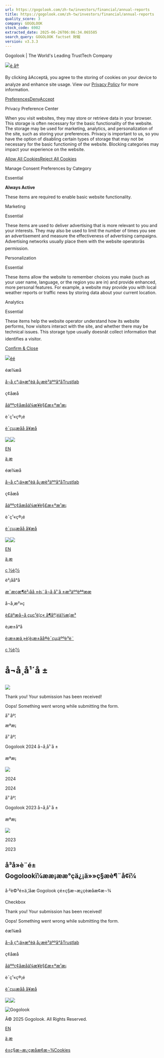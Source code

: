 ```yaml
---
url: https://gogolook.com/zh-tw/investors/financial/annual-reports
title: https://gogolook.com/zh-tw/investors/financial/annual-reports
quality_score: 3
company: GOGOLOOK
stock_code: 6902
extracted_date: 2025-06-26T06:06:34.065585
search_query: GOGOLOOK factset 財報
version: v3.3.3
---
```


Gogolook | The World's Leading TrustTech Company

[![](https://cdn.prod.website-files.com/6618ec3d884cbd97db0b5a8d/673c07e29625f11a6443b413_gogolook-dark-logo.svg)](/zh-tw)[é¸å®](#)

By clicking âAcceptâ, you agree to the storing of cookies on your device to analyze and enhance site usage. View our [Privacy Policy](/zh-tw/privacy-policy) for more information.

[Preferences](#)[Deny](#)[Accept](#)

Privacy Preference Center

When you visit websites, they may store or retrieve data in your browser. This storage is often necessary for the basic functionality of the website. The storage may be used for marketing, analytics, and personalization of the site, such as storing your preferences. Privacy is important to us, so you have the option of disabling certain types of storage that may not be necessary for the basic functioning of the website. Blocking categories may impact your experience on the website.

[Allow All Cookies](#)[Reject All Cookies](#)

Manage Consent Preferences by Category

Essential

**Always Active**

These items are required to enable basic website functionality.

Marketing

Essential

These items are used to deliver advertising that is more relevant to you and your interests. They may also be used to limit the number of times you see an advertisement and measure the effectiveness of advertising campaigns. Advertising networks usually place them with the website operatorâs permission.

Personalization

Essential

These items allow the website to remember choices you make (such as your user name, language, or the region you are in) and provide enhanced, more personal features. For example, a website may provide you with local weather reports or traffic news by storing data about your current location.

Analytics

Essential

These items help the website operator understand how its website performs, how visitors interact with the site, and whether there may be technical issues. This storage type usually doesnât collect information that identifies a visitor.

[Confirm & Close](#)

[![](https://cdn.prod.website-files.com/6618ec3d884cbd97db0b5a8d/672860d18c83e7e1c60fdb99_logo.svg)](/zh-tw)[éé](#)

éæ¼æå

[å¬å¸ç°¡ä»](/zh-tw/about)[æ°èä¸­å¿](/zh-tw/newsroom)[æè³äººå°å](/zh-tw/investors/overview)[Trustlab](#)

ç¢åæå

[åäººç¢åæå](/zh-tw/personal-solution)[ä¼æ¥­è§£æ±ºæ¹æ¡](/zh-tw/business-solution)

è¯ç¹«ç®¡é

[è¯çµ¡æå](/zh-tw/contact)[å å¥æå](/zh-tw/career)

[![](https://cdn.prod.website-files.com/6618ec3d884cbd97db0b5a8d/67286758fc95b629c7e4abec_social-media-icon-fb.svg)](https://www.facebook.com/GogolookHQ/)[![](https://cdn.prod.website-files.com/6618ec3d884cbd97db0b5a8d/67286758d258ac034bf9bef3_social-media-icon-linkedin.svg)](https://www.linkedin.com/company/gogolook/)

[EN](/investors/financial/annual-reports)

[ä¸­æ](/zh-tw/investors/financial/annual-reports)

éæ¼æå

[å¬å¸ç°¡ä»](/zh-tw/about)[æ°èä¸­å¿](/zh-tw/newsroom)[æè³äººå°å](/zh-tw/investors/overview)[Trustlab](#)

ç¢åæå

[åäººç¢åæå](/zh-tw/personal-solution)[ä¼æ¥­è§£æ±ºæ¹æ¡](/zh-tw/business-solution)

è¯ç¹«ç®¡é

[è¯çµ¡æå](/zh-tw/contact)[å å¥æå](/zh-tw/career)

[![](https://cdn.prod.website-files.com/6618ec3d884cbd97db0b5a8d/67286758fc95b629c7e4abec_social-media-icon-fb.svg)](https://www.facebook.com/GogolookHQ/)[![](https://cdn.prod.website-files.com/6618ec3d884cbd97db0b5a8d/67286758d258ac034bf9bef3_social-media-icon-linkedin.svg)](https://www.linkedin.com/company/gogolook/)

[EN](/investors/financial/annual-reports)

[ä¸­æ](/zh-tw/investors/financial/annual-reports)

[ç¸½è¦½](/zh-tw/investors/overview)

è²¡åå°å

[æ¯æçæ¶](/zh-tw/investors/financial/monthly-revenue)[è²¡åå ±è¡¨](/zh-tw/investors/financial/financial-reports)[å¬å¸å¹´å ±](/zh-tw/investors/financial/annual-reports)[æ³äººèªªææ](/zh-tw/investors/financial/conference)

å¬å¸æ²»ç

[è£äºæ](/zh-tw/investors/governance/board-of-directors)[å¬å¸çµç¹](/zh-tw/investors/governance/organization-chart)[è¦ç« å¶åº¦](/zh-tw/investors/governance/regulations)[éä½æ¦æ³](/zh-tw/investors/governance/implementation)

è¡æ±å°å

[è¡æ±æ](/zh-tw/investors/shareholders/meetings)[ä¸»è¦è¡æ±åå®](/zh-tw/investors/shareholders/major-shareholders)[è¯çµ¡äººè³è¨](/zh-tw/investors/shareholders/contacts)

[ç¸½è¦½](/zh-tw/investors/overview)

# å¬å¸å¹´å ±

![](https://cdn.prod.website-files.com/6618ec3d884cbd97db0b5a8d/6791d682444e72d1911fe5e3_dropdown-arrow.svg)

Thank you! Your submission has been received!

Oops! Something went wrong while submitting the form.

å¹´åº¦

æªæ¡

å¹´åº¦

Gogolook 2024 å¬å¸å¹´å ±

æªæ¡

[![](https://cdn.prod.website-files.com/6618ec3d884cbd97db0b5a8d/67454a873174905cc516ba9c_icon-pdf.svg)](https://cdn.prod.website-files.com/661dfb2b775d251b95374643/68218a5097f4878ff1591aae_Gogolook%202024%20%E5%85%AC%E5%8F%B8%E5%B9%B4%E5%A0%B1.pdf)

2024

2024

å¹´åº¦

Gogolook 2023 å¬å¸å¹´å ±

æªæ¡

[![](https://cdn.prod.website-files.com/6618ec3d884cbd97db0b5a8d/67454a873174905cc516ba9c_icon-pdf.svg)](https://cdn.prod.website-files.com/661dfb2b775d251b95374643/67c5687f7071fb1bd7a1bbcc_2023-Gogolook-%E5%B9%B4%E5%A0%B1CH-P.pdf)

2023

2023

## å³å»è¨é± Gogolookï¼ææ¡ææ°çä¿¡ä»»ç§æè¶¨å¢ï¼

å·²è©³é±ä¸¦åæ Gogolook çé±ç§æ¬æ¿ç­èæåæ¢æ¬¾

Checkbox

Thank you! Your submission has been received!

Oops! Something went wrong while submitting the form.

éæ¼æå

[å¬å¸ç°¡ä»](/zh-tw/about)[æ°èä¸­å¿](/zh-tw/newsroom)[æè³äººå°å](/zh-tw/investors/overview)[Trustlab](#)

ç¢åæå

[åäººç¢åæå](/zh-tw/personal-solution)[ä¼æ¥­è§£æ±ºæ¹æ¡](/zh-tw/business-solution)

è¯ç¹«ç®¡é

[è¯çµ¡æå](/zh-tw/contact)[å å¥æå](/zh-tw/career)

[![](https://cdn.prod.website-files.com/6618ec3d884cbd97db0b5a8d/67286758fc95b629c7e4abec_social-media-icon-fb.svg)](https://www.facebook.com/GogolookHQ/)[![](https://cdn.prod.website-files.com/6618ec3d884cbd97db0b5a8d/67286758d258ac034bf9bef3_social-media-icon-linkedin.svg)](https://www.linkedin.com/company/gogolook/)

![Gogolook](https://cdn.prod.website-files.com/6618ec3d884cbd97db0b5a8d/672860d1d258ac034bf4b41c_homepage-large-logo.svg)

Â© 2025 Gogolook. All Rights Reserved.

[EN](/investors/financial/annual-reports)

[ä¸­æ](/zh-tw/investors/financial/annual-reports)

[é±ç§æ¬æ¿ç­](/zh-tw/privacy-policy)[æåæ¢æ¬¾](/zh-tw/terms-of-use)[Cookies](#)